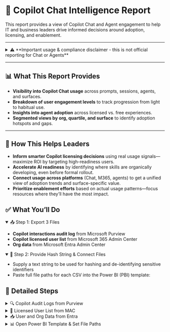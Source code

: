 # 💬 Copilot Chat Intelligence Report

This report provides a view of Copilot Chat and Agent engagement to help IT and business leaders drive informed decisions around adoption, licensing, and enablement.

---

<details>
<summary>⚠️ **Important usage & compliance disclaimer - this is not official reporting for Chat or Agents**</summary>

Please note:  
The audit logs from Microsoft Purview are intended to support security and compliance use cases. While they provide visibility into Copilot interactions, they are **not intended** to serve as the official source for Copilot usage reporting. Metrics derived from this data—such as "prompt count" or "active users"—**may differ** from the usage reports provided directly by Microsoft and it may not be feasible to reconcile the differences.  
For the most accurate and reliable usage insights, users are encouraged to refer to data from the **Microsoft 365 Admin Center** and **Viva Insights**. Insights from this report are intended to highlight broad trends and patterns to guide adoption efforts and should not be used for exact or granular measurement.

While the tool helps customers better understand their data, Microsoft has **no visibility** into the data that customers input into this template/tool, nor does Microsoft have any control over how customers will use this template/tool in their environment.  
Customers are solely responsible for ensuring that their use of the template tool complies with all applicable laws and regulations, including those related to data privacy and security.  
**Microsoft disclaims any and all liability** arising from or related to customers' use of the template tool.

</details>

---

## 📊 What This Report Provides

- **Visibility into Copilot Chat usage** across prompts, sessions, agents, and surfaces.  
- **Breakdown of user engagement levels** to track progression from light to habitual use.  
- **Insights into agent adoption** across licensed vs. free experiences.  
- **Segmented views by org, quartile, and surface** to identify adoption hotspots and gaps.

---

## 🚀 How This Helps Leaders

- **Inform smarter Copilot licensing decisions** using real usage signals—maximize ROI by targeting high-readiness users.  
- **Accelerate AI readiness** by identifying where skills are organically developing, even before formal rollout.  
- **Connect usage across platforms** (Chat, M365, agents) to get a unified view of adoption trends and surface-specific value.  
- **Prioritize enablement efforts** based on actual usage patterns—focus resources where they’ll have the most impact.

## ✅ What You’ll Do

<details open>
<summary>📤 Step 1: Export 3 Files</summary>

- **Copilot interactions audit log** from Microsoft Purview  
- **Copilot licensed user list** from Microsoft 365 Admin Center  
- **Org data** from Microsoft Entra Admin Center  

</details>

<details open>
<summary>🔐 Step 2: Provide Hash String & Connect Files</summary>

- Supply a text string to be used for hashing and de-identifying sensitive identifiers  
- Paste full file paths for each CSV into the Power BI (PBI) template:
  
</details>



## 📁 Detailed Steps

<details>
<summary>🔍 Copilot Audit Logs from Purview</summary>

- Go to: [security.microsoft.com](https://security.microsoft.com)  
  - In the left pane, scroll down and click **Audit**  
  - Ensure you have appropriate compliance roles (e.g., **Audit Reader**). If not, contact your IT admin  
- In **Activities > Friendly Names**, select:  
  `Copilot Activities – Interacted with Copilot`  
- Set a **Date Range** (recommended: 3–6 months)  
- Give your search a name and click **Search**  
  - Once the status changes to **Completed**, click into it  
- Select **Export > Download all results**

📖 Learn more: [Export, configure, and view audit log records – Microsoft Learn](https://learn.microsoft.com/en-us/microsoft-365/compliance/audit-log-search)

</details>

<details>
<summary>👤 Licensed User List from MAC</summary>

- Go to: [admin.microsoft.com](https://admin.microsoft.com)  
  - Log in as a **Microsoft 365 Global Administrator**  
- To unhide usernames in MAC reports:  
  - Go to **Settings > Org Settings**, then under the **Services** tab, choose **Reports**  
  - Deselect **Display concealed user, group, site names in all reports**  
  - Click **Save changes**  
- Navigate to: **Reports > Usage > Microsoft 365 Copilot**  
- In the **Readiness** tab, scroll to **Copilot Readiness Details**  
  - Select column: `Has Copilot license assigned`  
- Click the ellipsis (`...`) and choose **Export** to download the file as `.csv`

📖 Learn more: [Microsoft 365 Copilot Readiness Report – Microsoft Learn](https://learn.microsoft.com/en-us/microsoft-365/admin/activity-reports/microsoft-365-copilot-readiness)

</details>

<details>
<summary>📥 User and Org Data from Entra</summary>

1. Sign in to the [Microsoft Entra admin center](https://entra.microsoft.com)  
2. In the left-hand navigation, go to: `Identity ➝ Users`  
3. Select **All users**  
4. Click the **“Download users”** button (in the toolbar or under the `...` menu)  
5. In the download dialog:  
   - Select the attributes to include in the CSV  
   - **Required fields**:  
     - `UserPrincipalName`  
     - `Department`  
   - **Optional fields**:  
     - Choose as appropriate  
6. Choose **CSV format** and click **Download**

📖 Learn more: [Download a list of users – Microsoft Learn](https://learn.microsoft.com/en-us/entra/identity/users/users-bulk-download)  
💡 _Note: Avoid downloading non-essential attributes as it can degrade performance._

</details>

<details>
<summary>📊 Open Power BI Template & Set File Paths</summary>

- Download the provided Power BI report template (`.PBIT`)  
- Open the `.pbit` file in **Power BI Desktop**  
- When prompted, paste in the full file paths for the three CSVs you downloaded:  
  - `Copilot_Activities.csv`  
  - `Copilot_Licensed_Users.csv`  
  - `Org_Data.csv`  
- Provide a text string to hash and obfuscate identifiers. This will deidentify sensitive data and makes it easier to share.
- This will connect the template to your data and begin processing

</details>
